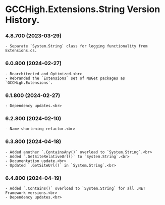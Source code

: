 ﻿# GCCHigh.Extensions.String Version History.

### **4.8.700 (2023-03-29)**<br>
	- Separate `System.String` class for logging functionality from Extensions.cs.

### **6.0.800 (2024-02-27)**<br>
	- Rearchitected and Optimized.<br>
	- Rebranded the `Extensions` set of NuGet packages as `GCCHigh.Extensions`.

### **6.1.800 (2024-02-27)**<br>
	- Dependency updates.<br>

### **6.2.800 (2024-02-10)**<br>
	- Name shortening refactor.<br>

### **6.3.800 (2024-04-18)**<br>
	- Added another `.ContainsAny()` overload to `System.String`.<br>
	- Added `.GetSiteRelativeUrl()` to `System.String`.<br>
	- Documentation update.<br>
	- Updated `.GetSiteUrl()` in `System.String`.<br>

### **6.4.800 (2024-04-19)**<br>
	- Added `.Contains()` overload to `System.String` for all .NET Framework versions.<br>
	- Dependency updates.<br>
